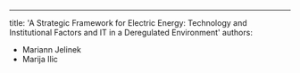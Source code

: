 ---
title: 'A Strategic Framework for Electric Energy: Technology and Institutional Factors and IT in a Deregulated Environment'
authors:
  - Mariann Jelinek
  - Marija Ilic
